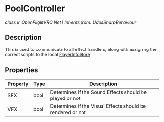 # PoolController
*class in OpenFlightVRC.Net | Inherits from: UdonSharpBehaviour*

## Description
This is used to communicate to all effect handlers, along with assigning the correct scripts to the local [PlayerInfoStore](/ScriptReference/Networking/PlayerInfoStore)

## Properties
| Property | Type | Description |
|-|-|-|
| SFX | bool | Determines if the Sound Effects should be played or not |
| VFX | bool | Determines if the Visual Effects should be rendered or not |
